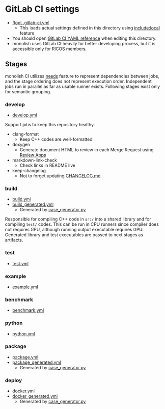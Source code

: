 GitLab CI settings
==================

- [Root .gitlab-ci.yml](../.gitlab-ci.yml)
  - This loads actual settings defined in this directory using [include:local](https://docs.gitlab.com/ee/ci/yaml/#includelocal) feature
- You should open [GitLab CI YAML reference](https://docs.gitlab.com/ee/ci/yaml/) when editing this directory.
- monolish uses GitLab CI heavily for better developing process, but it is accessible only for RICOS members.

Stages
------

monolish CI utilizes [needs](https://docs.gitlab.com/ee/ci/yaml/#needs) feature to represent dependencies between jobs,
and the stage ordering does not represent execution order.
Independent jobs run in parallel as far as usable runner exists.
Following stages exist only for semantic grouping.

### develop

- [develop.yml](./develop.yml)

Support jobs to keep this repository healthy.

- clang-format
  - Keep C++ codes are well-formatted
- doxygen
  - Generate document HTML to review in each Merge Request using [Review Apps](https://docs.gitlab.com/ee/ci/review_apps/)
- markdown-link-check
  - Check links in README live
- keep-changelog
  - Not to forget updating [CHANGELOG.md](../CHANGELOG.md)

### build

- [build.yml](./build.yml)
- [build_generated.yml](./build_generated.yml)
  - Generated by [case_generator.py](./case_generator.py)

Responsible for compiling C++ code in `src/` into a shared library and for compiling `test/` codes.
This can be run in CPU runners since compiler does not requires GPU,
although running output executable requires GPU.
Generated library and test executables are passed to next stages as artifacts.

### test

- [test.yml](./test.yml)

### example

- [example.yml](./example.yml)

### benchmark

- [benchmark.yml](./benchmark.yml)

### python

- [python.yml](./python.yml)

### package

- [package.yml](./package.yml)
- [package_generated.yml](./package_generated.yml)
  - Generated by [case_generator.py](./case_generator.py)

### deploy

- [docker.yml](./docker.yml)
- [docker_generated.yml](./docker_generated.yml)
  - Generated by [case_generator.py](./case_generator.py)
